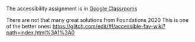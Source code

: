 The accessibility assignment is in [Google Classrooms]()

There are not that many great solutions from Foundations 2020
This is one of the better ones: https://glitch.com/edit/#!/accessible-fav-wiki?path=index.html%3A1%3A0